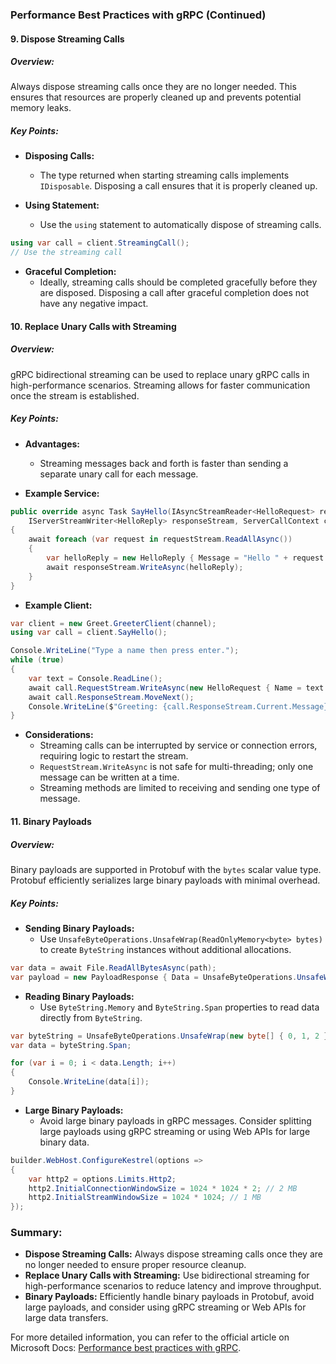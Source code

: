 ### Performance Best Practices with gRPC (Continued)

#### 9. Dispose Streaming Calls

##### Overview:
Always dispose streaming calls once they are no longer needed. This ensures that resources are properly cleaned up and prevents potential memory leaks.

##### Key Points:
- **Disposing Calls:**
  - The type returned when starting streaming calls implements `IDisposable`. Disposing a call ensures that it is properly cleaned up.
  
- **Using Statement:**
  - Use the `using` statement to automatically dispose of streaming calls.

```csharp name=dispose-streaming-call.cs
using var call = client.StreamingCall();
// Use the streaming call
```

- **Graceful Completion:**
  - Ideally, streaming calls should be completed gracefully before they are disposed. Disposing a call after graceful completion does not have any negative impact.

#### 10. Replace Unary Calls with Streaming

##### Overview:
gRPC bidirectional streaming can be used to replace unary gRPC calls in high-performance scenarios. Streaming allows for faster communication once the stream is established.

##### Key Points:
- **Advantages:**
  - Streaming messages back and forth is faster than sending a separate unary call for each message.

- **Example Service:**
```csharp name=streaming-service.cs
public override async Task SayHello(IAsyncStreamReader<HelloRequest> requestStream,
    IServerStreamWriter<HelloReply> responseStream, ServerCallContext context)
{
    await foreach (var request in requestStream.ReadAllAsync())
    {
        var helloReply = new HelloReply { Message = "Hello " + request.Name };
        await responseStream.WriteAsync(helloReply);
    }
}
```

- **Example Client:**
```csharp name=streaming-client.cs
var client = new Greet.GreeterClient(channel);
using var call = client.SayHello();

Console.WriteLine("Type a name then press enter.");
while (true)
{
    var text = Console.ReadLine();
    await call.RequestStream.WriteAsync(new HelloRequest { Name = text });
    await call.ResponseStream.MoveNext();
    Console.WriteLine($"Greeting: {call.ResponseStream.Current.Message}");
}
```

- **Considerations:**
  - Streaming calls can be interrupted by service or connection errors, requiring logic to restart the stream.
  - `RequestStream.WriteAsync` is not safe for multi-threading; only one message can be written at a time.
  - Streaming methods are limited to receiving and sending one type of message.

#### 11. Binary Payloads

##### Overview:
Binary payloads are supported in Protobuf with the `bytes` scalar value type. Protobuf efficiently serializes large binary payloads with minimal overhead.

##### Key Points:
- **Sending Binary Payloads:**
  - Use `UnsafeByteOperations.UnsafeWrap(ReadOnlyMemory<byte> bytes)` to create `ByteString` instances without additional allocations.

```csharp name=send-binary-payload.cs
var data = await File.ReadAllBytesAsync(path);
var payload = new PayloadResponse { Data = UnsafeByteOperations.UnsafeWrap(data) };
```

- **Reading Binary Payloads:**
  - Use `ByteString.Memory` and `ByteString.Span` properties to read data directly from `ByteString`.

```csharp name=read-binary-payload.cs
var byteString = UnsafeByteOperations.UnsafeWrap(new byte[] { 0, 1, 2 });
var data = byteString.Span;

for (var i = 0; i < data.Length; i++)
{
    Console.WriteLine(data[i]);
}
```

- **Large Binary Payloads:**
  - Avoid large binary payloads in gRPC messages. Consider splitting large payloads using gRPC streaming or using Web APIs for large binary data.

```csharp name=large-binary-payload.cs
builder.WebHost.ConfigureKestrel(options =>
{
    var http2 = options.Limits.Http2;
    http2.InitialConnectionWindowSize = 1024 * 1024 * 2; // 2 MB
    http2.InitialStreamWindowSize = 1024 * 1024; // 1 MB
});
```

### Summary:

- **Dispose Streaming Calls:** Always dispose streaming calls once they are no longer needed to ensure proper resource cleanup.
- **Replace Unary Calls with Streaming:** Use bidirectional streaming for high-performance scenarios to reduce latency and improve throughput.
- **Binary Payloads:** Efficiently handle binary payloads in Protobuf, avoid large payloads, and consider using gRPC streaming or Web APIs for large data transfers.

For more detailed information, you can refer to the official article on Microsoft Docs: [Performance best practices with gRPC](https://docs.microsoft.com/en-us/aspnet/core/grpc/performance).